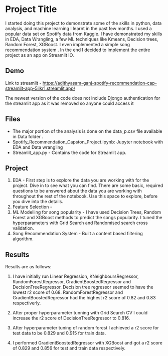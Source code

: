 
# Project Title

I started doing this project to demonstrate some of the skills in python, data analysis, and machine learning I learnt in the past few months. 
I used a popular data set on Spotify data from Kaggle. I have demonstrated my skills in EDA, Data Wrangling, a few ML techniques like Kmeans, Decision trees, Random Forest, XGBoost. 
I even implemented a simple song recommendation system . In the end I decided to implement the entire project as an app on 
Streamlit IO.




## Demo

Link to streamlit - https://adithyasam-ganj-spotify-recommendation-cap-streamlit-app-5ilkr1.streamlit.app/


The newest version of the code does not include Djongo authentication for the streamlit app as it was removed so anyone could access it 
## Files

* The major portion of the analysis is done on the data_p.csv file available in Data folder . 
* Spotify_Recommendation_Capston_Project.ipynb: Jupyter notebook with EDA and Data wrangling 
* Streamlit_app.py - Contains the code for Streamlit app.

## Project 

1. EDA  - First step is to explore the data you are working with for the project. Dive in to see what you can find. There are some basic, required questions to be answered about the data you are working with throughout the rest of the notebook. Use this space to explore, before you dive into the details.
2. Feature Selection -  
3. ML Modelling  for song popularity - I have used Decision Trees, Random Forest and XGBoost methods to predict the songs popularity. I tuned the hyperparameters with Grid Search and Randomised search cross validation. 
4. Song Recommendation System - Built a content based filtering algorithm. 

## Results 

Results are as follows: 

1.  I have initially run Linear Regression, KNeighboursRegressor, RandomForestRegressor, GradientBoostedRegressor and DecisionTreeRegressor. 
Decision tree regressor seemed to have the lowest r2 score of 0.68. RandomForestRegressor and GradientBoostedRegressor had the highest r2 score of 0.82 and 0.83 respectiverly. 

2. After proper hyperparameter tunning with Grid Search CV I could increase the r2 score of DecisionTreeRegressor to 0.816.

3. After hyperparameter tuning of random forest I achieved a r2 score for test data to be 0.829 and 0.915 for train data. 

4. I performed GradientBoostedRegressor with XGBoost and got a r2 score of 0.829 and 0.856 for test and train data respectively. 
